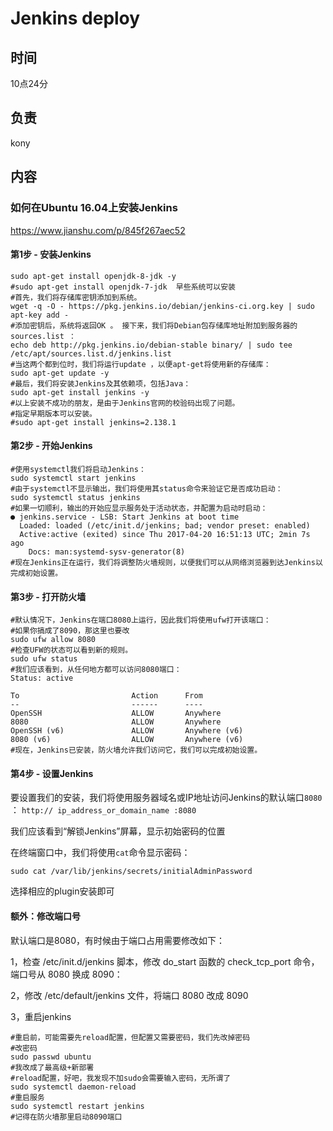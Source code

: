 # Jenkins deploy

## 时间

10点24分

## 负责

kony

## 内容

### 如何在Ubuntu 16.04上安装Jenkins

https://www.jianshu.com/p/845f267aec52

#### 第1步 - 安装Jenkins

```shell
sudo apt-get install openjdk-8-jdk -y
#sudo apt-get install openjdk-7-jdk  早些系统可以安装
#首先，我们将存储库密钥添加到系统。
wget -q -O - https://pkg.jenkins.io/debian/jenkins-ci.org.key | sudo apt-key add -
#添加密钥后，系统将返回OK 。 接下来，我们将Debian包存储库地址附加到服务器的sources.list ：
echo deb http://pkg.jenkins.io/debian-stable binary/ | sudo tee /etc/apt/sources.list.d/jenkins.list
#当这两个都到位时，我们将运行update ，以便apt-get将使用新的存储库：
sudo apt-get update -y
#最后，我们将安装Jenkins及其依赖项，包括Java：
sudo apt-get install jenkins -y
#以上安装不成功的朋友，是由于Jenkins官网的校验码出现了问题。
#指定早期版本可以安装。
#sudo apt-get install jenkins=2.138.1
```

#### 第2步 - 开始Jenkins

```shell
#使用systemctl我们将启动Jenkins：
sudo systemctl start jenkins
#由于systemctl不显示输出，我们将使用其status命令来验证它是否成功启动：
sudo systemctl status jenkins
#如果一切顺利，输出的开始应显示服务处于活动状态，并配置为启动时启动：
● jenkins.service - LSB: Start Jenkins at boot time
  Loaded: loaded (/etc/init.d/jenkins; bad; vendor preset: enabled)
  Active:active (exited) since Thu 2017-04-20 16:51:13 UTC; 2min 7s ago
    Docs: man:systemd-sysv-generator(8)
#现在Jenkins正在运行，我们将调整防火墙规则，以便我们可以从网络浏览器到达Jenkins以完成初始设置。
```

#### 第3步 - 打开防火墙

```shell
#默认情况下，Jenkins在端口8080上运行，因此我们将使用ufw打开该端口：
#如果你搞成了8090，那这里也要改
sudo ufw allow 8080
#检查UFW的状态可以看到新的规则。
sudo ufw status
#我们应该看到，从任何地方都可以访问8080端口：
Status: active

To                         Action      From
--                         ------      ----
OpenSSH                    ALLOW       Anywhere
8080                       ALLOW       Anywhere
OpenSSH (v6)               ALLOW       Anywhere (v6)
8080 (v6)                  ALLOW       Anywhere (v6)
#现在，Jenkins已安装，防火墙允许我们访问它，我们可以完成初始设置。
```

#### 第4步 - 设置Jenkins

要设置我们的安装，我们将使用服务器域名或IP地址访问Jenkins的默认端口`8080` ： `http:// ip_address_or_domain_name :8080`

我们应该看到“解锁Jenkins”屏幕，显示初始密码的位置

在终端窗口中，我们将使用`cat`命令显示密码：

```shell
sudo cat /var/lib/jenkins/secrets/initialAdminPassword
```

选择相应的plugin安装即可

#### 额外：修改端口号

默认端口是8080，有时候由于端口占用需要修改如下：

1，检查 /etc/init.d/jenkins 脚本，修改 do_start 函数的 check_tcp_port 命令，端口号从 8080 换成 8090：

2，修改 /etc/default/jenkins 文件，将端口 8080 改成 8090

3，重启jenkins

```shell
#重启前，可能需要先reload配置，但配置又需要密码，我们先改掉密码
#改密码
sudo passwd ubuntu
#我改成了最高级+新部署
#reload配置，好吧，我发现不加sudo会需要输入密码，无所谓了
sudo systemctl daemon-reload
#重启服务
sudo systemctl restart jenkins
#记得在防火墙那里启动8090端口
```